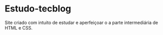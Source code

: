 # Estudo-tecblog
Site criado com intuito de estudar e aperfeiçoar o a parte intermediária de HTML e CSS.
